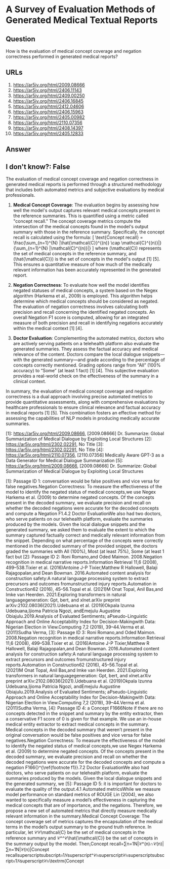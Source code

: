 # A Survey of Evaluation Methods of Generated Medical Textual Reports

## Question

How is the evaluation of medical concept coverage and negation correctness performed in generated medical reports?

## URLs

1. https://ar5iv.org/html/2009.08666
2. https://ar5iv.org/html/2406.11143
3. https://ar5iv.org/html/2409.00250
4. https://ar5iv.org/html/2406.16845
5. https://ar5iv.org/html/2412.04606
6. https://ar5iv.org/html/2406.15963
7. https://ar5iv.org/html/2405.00982
8. https://ar5iv.org/html/2110.07356
9. https://ar5iv.org/html/2408.14397
10. https://ar5iv.org/html/2405.12833

## Answer

## I don't know?: False

The evaluation of medical concept coverage and negation correctness in generated medical reports is performed through a structured methodology that includes both automated metrics and subjective evaluations by medical professionals.

1. **Medical Concept Coverage**: The evaluation begins by assessing how well the model's output captures relevant medical concepts present in the reference summaries. This is quantified using a metric called "concept recall." The concept coverage metrics compute the intersection of the medical concepts found in the model's output summary with those in the reference summary. Specifically, the concept recall is calculated using the formula: 
   \[
   \text{Concept recall} = \frac{\sum_{n=1}^{N} |\hat{\mathcal{C}}^{(n)} \cap \mathcal{C}^{(n)}|}{\sum_{n=1}^{N} |\mathcal{C}^{(n)}|}
   \]
   where \(\mathcal{C}\) represents the set of medical concepts in the reference summary, and \(\hat{\mathcal{C}}\) is the set of concepts in the model's output [1] [5]. This ensures a quantitative measure of how much of the medically relevant information has been accurately represented in the generated report.

2. **Negation Correctness**: To evaluate how well the model identifies negated statuses of medical concepts, a system based on the Negex algorithm (Harkema et al., 2009) is employed. This algorithm helps determine which medical concepts should be considered as negated. The evaluation of negation correctness involves calculating both precision and recall concerning the identified negated concepts. An overall Negation F1 score is computed, allowing for an integrated measure of both precision and recall in identifying negations accurately within the medical context [1] [4].

3. **Doctor Evaluation**: Complementing the automated metrics, doctors who are actively serving patients on a telehealth platform also evaluate the generated summaries. They assess the factual accuracy and medical relevance of the content. Doctors compare the local dialogue snippets—with the generated summary—and grade according to the percentage of concepts correctly mentioned. Grading options range from “All” (100% accuracy) to “Some” (at least 1 fact) [1] [4]. This subjective evaluation provides a real-world check on the effectiveness of the summary in a clinical context.

In summary, the evaluation of medical concept coverage and negation correctness is a dual approach involving precise automated metrics to provide quantitative assessments, along with comprehensive evaluations by healthcare professionals to ensure clinical relevance and factual accuracy in medical reports [1] [5]. This combination fosters an effective method for assessing the capabilities of NLP models in producing medically accurate summaries.

[1]: https://ar5iv.org/html/2009.08666, [2009.08666] Dr. Summarize: Global Summarization of Medical Dialogue by Exploiting Local Structures
[2]: https://ar5iv.org/html/2302.02291, No Title
[3]: https://ar5iv.org/html/2302.02291, No Title
[4]: https://ar5iv.org/html/2110.07356, [2110.07356] Medically Aware GPT-3 as a Data Generator for Medical Dialogue Summarization
[5]: https://ar5iv.org/html/2009.08666, [2009.08666] Dr. Summarize: Global Summarization of Medical Dialogue by Exploiting Local Structures

[1]: Passage ID 1: conversation would be false positives and vice versa for false negatives.Negation Correctness: To measure the effectiveness of the model to identify the negated status of medical concepts,we use Negex Harkema et al. (2009) to determine negated concepts. Of the concepts present in the decoded summary, we evaluate precision and recall on whether the decoded negations were accurate for the decoded concepts and compute a Negation F1.4.2 Doctor EvaluationWe also had two doctors, who serve patients on our telehealth platform, evaluate the summaries produced by the models. Given the local dialogue snippets and the generated summary, we asked them to evaluate the extent to which the summary captured factually correct and medically relevant information from the snippet. Depending on what percentage of the concepts were correctly mentioned in the decoded summary of the provided snippet, the doctors graded the summaries with All (100%), Most (at least 75%), Some (at least 1 fact but
[2]: Passage ID 2: Roni Romano,and Oded Maimon. 2008.Negation recognition in medical narrative reports.Information Retrieval 11,6 (2008), 499–538.Tixier et al. (2016)Antoine J-P Tixier,Matthew R Hallowell, Balaji Rajagopalan,and Dean Bowman. 2016.Automated content analysis for construction safety:A natural language processing system to extract precursors and outcomes fromunstructured injury reports.Automation in Construction62 (2016), 45–56.Topal et al. (2021)M Onat Topal, Anil Bas,and Imke van Heerden. 2021.Exploring transformers in natural languagegeneration: Gpt, bert, and xlnet.arXiv preprint arXiv:2102.08036(2021).Udebuana et al. (2019)Okpala Izunna Udebuana,Ijioma Patricia Ngozi, andEmejulu Augustine Obiajulu.2019.Analysis of Evaluated Sentiments; aPseudo-Linguistic Approach and Online Acceptability Index for Decision-Makingwith Data: Nigerian Election in View.Computing 7,2 (2019), 39–44.Verma et al. (2011)Sudha Verma,
[3]: Passage ID 3: Roni Romano,and Oded Maimon. 2008.Negation recognition in medical narrative reports.Information Retrieval 11,6 (2008), 499–538.Tixier et al. (2016)Antoine J-P Tixier,Matthew R Hallowell, Balaji Rajagopalan,and Dean Bowman. 2016.Automated content analysis for construction safety:A natural language processing system to extract precursors and outcomes fromunstructured injury reports.Automation in Construction62 (2016), 45–56.Topal et al. (2021)M Onat Topal, Anil Bas,and Imke van Heerden. 2021.Exploring transformers in natural languagegeneration: Gpt, bert, and xlnet.arXiv preprint arXiv:2102.08036(2021).Udebuana et al. (2019)Okpala Izunna Udebuana,Ijioma Patricia Ngozi, andEmejulu Augustine Obiajulu.2019.Analysis of Evaluated Sentiments; aPseudo-Linguistic Approach and Online Acceptability Index for Decision-Makingwith Data: Nigerian Election in View.Computing 7,2 (2019), 39–44.Verma et al. (2011)Sudha Verma,
[4]: Passage ID 4: a Concept F1666Note if there are no concepts detected in the snippet and summary by the entity extractor, then a conservative F1 score of 0 is given for that example. We use an in-house medical entity extractor to extract medical concepts in the summary. Medical concepts in the decoded summary that weren’t present in the original conversation would be false positives and vice versa for false negatives.Negation Correctness: To measure the effectiveness of the model to identify the negated status of medical concepts,we use Negex Harkema et al. (2009) to determine negated concepts. Of the concepts present in the decoded summary, we evaluate precision and recall on whether the decoded negations were accurate for the decoded concepts and compute a negation F166{}^{\ref{footnote f1}}.7.2 Doctor EvaluationWe also had doctors, who serve patients on our telehealth platform, evaluate the summaries produced by the models. Given the local dialogue snippets and the generated summary, we
[5]: Passage ID 5: it is important for doctors to evaluate the quality of the output.4.1 Automated metricsWhile we measure model performance on standard metrics of ROUGE Lin (2004), we also wanted to specifically measure a model’s effectiveness in capturing the medical concepts that are of importance, and the negations. Therefore, we propose a new set of automated metrics that directly measure medically relevant information in the summary.Medical Concept Coverage: The concept coverage set of metrics captures the encapsulation of the medical terms in the model’s output summary to the ground truth reference. In particular, let 𝒞𝒞\mathcal{C} be the set of medical concepts in the reference summary and 𝒞^^𝒞\hat{\mathcal{C}} be the set of concepts in the summary output by the model. Then,Concept recall=∑n=1N|𝒞^(n)∩𝒞(n)|∑n=1N|𝒞(n)|Concept recallsuperscriptsubscript𝑛1𝑁superscript^𝒞𝑛superscript𝒞𝑛superscriptsubscript𝑛1𝑁superscript𝒞𝑛\textrm{Concept